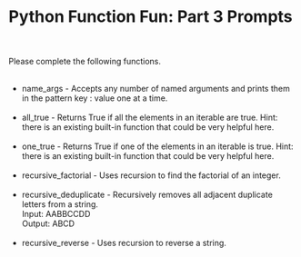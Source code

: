 # Python Function Fun: Part 3 Prompts <br><br>

Please complete the following functions.<br><br>

* name_args - Accepts any number of named arguments and prints them in the pattern key : value one at a time.<br><br>
* all_true - Returns True if all the elements in an iterable are true. Hint: there is an existing built-in function that could be very helpful here.<br><br>
* one_true - Returns True if one of the elements in an iterable is true. Hint: there is an existing built-in function that could be very helpful here.<br><br>
* recursive_factorial - Uses recursion to find the factorial of an integer.<br><br>
* recursive_deduplicate - Recursively removes all adjacent duplicate letters from a string.<br>
Input: AABBCCDD<br>
Output: ABCD<br><br>
* recursive_reverse - Uses recursion to reverse a string.